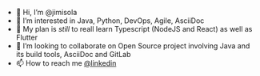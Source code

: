 - 👋 Hi, I’m @jimisola
- 👀 I’m interested in Java, Python, DevOps, Agile, AsciiDoc
- 🌱 My plan is _still_ to reall learn Typescript (NodeJS and React) as well as  Flutter 
- 💞️ I’m looking to collaborate on Open Source project involving Java and its build tools, AsciiDoc and GitLab
- 📫 How to reach me [@linkedin ](https://www.linkedin.com/in/jimisola/)

<!---
jimisola/jimisola is a ✨ special ✨ repository because its `README.md` (this file) appears on your GitHub profile.
You can click the Preview link to take a look at your changes.
--->
